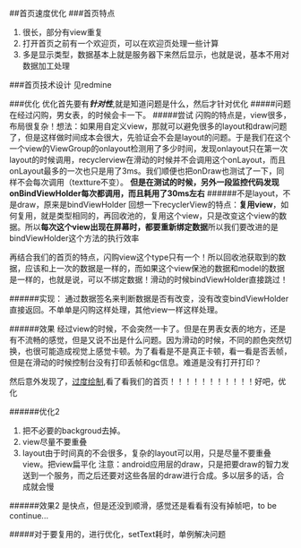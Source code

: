 ##首页速度优化
###首页特点
1. 很长，部分有view重复
2. 打开首页之前有一个欢迎页，可以在欢迎页处理一些计算
3. 多是显示类型，数据基本上就是服务器下来然后显示，也就是说，基本不用对数据加工处理

###首页技术设计
见redmine

###优化
优化首先要有***针对性***,就是知道问题是什么，然后才针对优化
#####问题
在经过闪购，男女表，的时候会卡一下。
#####尝试
闪购的特点是，view很多，布局很复杂！想法：如果用自定义view，那就可以避免很多的layout和draw问题了，但是这样做时间成本会很大，先验证会不会是layout的问题。于是我们在这个一个view的ViewGroup的onlayout检测用了多少时间，发现onlayout只在第一次layout的时候调用，recyclerview在滑动的时候并不会调用这个onLayout，而且onLayout最多的一次也只是用了3ms。我们顺便也把onDraw也测试了一下，同样不会每次调用（textture不变）。
**但是在测试的时候，另外一段监控代码发现onBindViewHolder每次都调用，而且耗用了30ms左右**
######不是layout，不是draw，原来是bindViewHolder
回想一下recyclerView的特点：**复用view**，如何复用，就是类型相同的，再回收池的，复用这个view，只是改变这个view的数据。所以**每次这个view出现在屏幕时，都要重新绑定数据**所以我们要改进的是bindViewHolder这个方法的执行效率

再结合我们的首页的特点，闪购view这个type只有一个！所以回收池获取到的数据，应该和上一次的数据是一样的，而如果这个view保池的数据和model的数据是一样的，也就是说，可以不绑定数据！滑动的时候bindViewHolder直接跳过！

######实现：
通过数据签名来判断数据是否有改变，没有改变bindViewHolder直接返回。不单单是闪购这样处理，其他view一样这样处理。

######效果
经过view的时候，不会突然一卡了。但是在男表女表的地方，还是有不流畅的感觉，但是又说不出是什么问题。因为滑动的时候，不同的颜色突然切换，也很可能造成视觉上感觉卡顿。为了看看是不是真正卡顿，看一看是否丢帧，但是在滑动的时候控制台没有打印丢帧和gc信息。难道是没有打开打印？

然后意外发现了，[过度绘制](http://www.cnblogs.com/tianzhijiexian/p/4277732.html),看了看我们的首页！！！！！！！！！！！好吧，优化

######优化2
1. 把不必要的backgroud去掉。
2. view尽量不要重叠
3. layout由于时间真的不会很多，复杂的layout可以用，只是尽量不要重叠view。把view扁平化
注意：android应用层的draw，只是把要draw的智力发送到一个服务，而之后还要对这些各层的draw进行合成。多以层多的话，合成就会慢

######效果2
是快点，但是还没到顺滑，感觉还是看看有没有掉帧吧，to be continue...


#####对于要复用的，进行优化，setText耗时，单例解决问题
